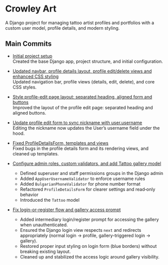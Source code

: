 # Crowley Art

A Django project for managing tattoo artist profiles and portfolios with a custom user model, profile details, and modern styling.

## Main Commits

- [Initial project setup](https://github.com/Petko-Simov/CrowleyArt/commit/8db46722e858c32577b7ac5b1e12077596da8a37)  
  Created the base Django app, project structure, and initial configuration.

- [Updated navbar, profile details layout, profile edit/delete views and enhanced CSS styling](https://github.com/Petko-Simov/CrowleyArt/commit/6ddcc639434b7fb54a921dbef7ea42ea97e27358)  
  Updated navigation bar, profile views (details, edit, delete), and core CSS styles.

- [Style profile-edit page layout: separated heading, aligned form and buttons](https://github.com/Petko-Simov/CrowleyArt/commit/2a672ccf00a816e0c27e0eb3f97dfb894d60e52c)  
  Improved the layout of the profile edit page: separated heading and aligned buttons.

- [Update profile edit form to sync nickname with user.username](https://github.com/Petko-Simov/CrowleyArt/commit/96afb1019f95367c46867f447a6af89d91b7a70a)  
  Editing the nickname now updates the User’s username field under the hood.

- [Fixed ProfileDetailsForm, templates and views](https://github.com/Petko-Simov/CrowleyArt/commit/5b42e8b04cd6d4014a8cae7a1cb27914ecd25828)  
  Fixed bugs in the profile details form and its rendering views, and cleaned up templates.

- [Configure admin roles, custom validators, and add Tattoo gallery model](https://github.com/Petko-Simov/CrowleyArt/commit/fcf4e7c3094e017d615cf778212cc1540dc3e26e)  
  - Defined superuser and staff permissions groups in the Django admin  
  - Added `AppUserUsernameValidator` to enforce username rules  
  - Added `BulgarianPhoneValidator` for phone number format  
  - Refactored `ProfileDetailsForm` for clearer settings and read‑only behavior  
  - Introduced the `Tattoo` model

- [Fix login-or-register flow and gallery access prompt](<PUT_COMMIT_URL_HERE>)  
  - Added intermediary login/register prompt for accessing the gallery when unauthenticated.  
  - Ensured the Django login view respects `next` and redirects appropriately (normal login → profile, gallery-triggered login → gallery).  
  - Restored proper input styling on login form (blue borders) without breaking existing layout.  
  - Cleaned up and stabilized the access logic around gallery visibility.
